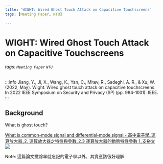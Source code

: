 ```yaml
---
title: 'WIGHT: Wired Ghost Touch Attack on Capacitive Touchscreens'
tags: [Meeting Paper, NTU]

---
```


# WIGHT: Wired Ghost Touch Attack on Capacitive Touchscreens
###### tags: `Meeting Paper` `NTU`
:::info
Jiang, Y., Ji, X., Wang, K., Yan, C., Mitev, R., Sadeghi, A. R., & Xu, W. (2022, May). Wight: Wired ghost touch attack on capacitive touchscreens. In 2022 IEEE Symposium on Security and Privacy (SP) (pp. 984-1001). IEEE.
:::
## Background
[What is ghost touch?](https://www.google.com/url?sa=t&rct=j&q=&esrc=s&source=web&cd=&cad=rja&uact=8&ved=2ahUKEwj40bHli7P-AhUNQ94KHUdYAAMQFnoECAsQAQ&url=https%3A%2F%2Fzh-tw.ios-data-recovery.com%2Fandroid-ghost-touch-fix%2F&usg=AOvVaw2qVDJ2tKU-pVUgcDFAodNY)

[What is common-mode signal and differential-mode signal - 高中電子學_運算放大器_2. 運算放大器之特性與參數_2.3 運算放大器的動態特性參數 1_支裕文](https://youtu.be/YlN7rFg7cps)
![](https://i.imgur.com/AlHU0Uh.png)

Note: 這篇論文撇除早就忘記的電子學以外，其實應該很好理解
